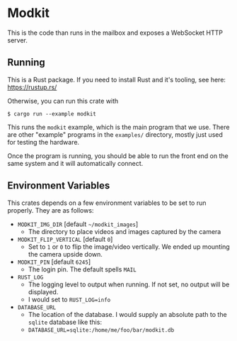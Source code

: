 # Modkit
This is the code than runs in the mailbox and exposes a WebSocket HTTP server.

## Running
This is a Rust package. If you need to install Rust and it's tooling, see here: https://rustup.rs/

Otherwise, you can run this crate with

```
$ cargo run --example modkit
```

This runs the `modkit` example, which is the main program that we use. There are other "example" programs in the `examples/` directory, mostly just used for testing the hardware.

Once the program is running, you should be able to run the front end on the same system and it will automatically connect.

## Environment Variables
This crates depends on a few environment variables to be set to run properly. They are as follows:

* `MODKIT_IMG_DIR` [default `~/modkit_images`]
    * The directory to place videos and images captured by the camera
* `MODKIT_FLIP_VERTICAL` [default `0`]
    * Set to `1` or `0` to flip the image/video vertically. We ended up mounting the camera upside down.
* `MODKIT_PIN` [default `6245`]
    * The login pin. The default spells `MAIL`
* `RUST_LOG`
    * The logging level to output when running. If not set, no output will be displayed.
    * I would set to `RUST_LOG=info`
* `DATABASE_URL`
    * The location of the database. I would supply an absolute path to the `sqlite` database like this:
    * `DATABASE_URL=sqlite:/home/me/foo/bar/modkit.db`


